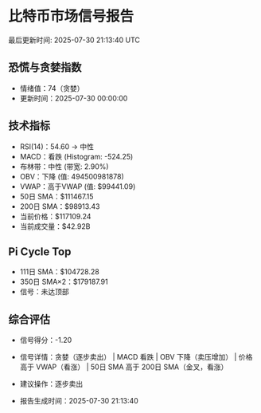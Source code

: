 # 比特币市场信号报告

最后更新时间: 2025-07-30 21:13:40 UTC

## 恐慌与贪婪指数
- 情绪值：74（贪婪）
- 更新时间：2025-07-30 00:00:00

## 技术指标
- RSI(14)：54.60 → 中性
- MACD：看跌 (Histogram: -524.25)
- 布林带：中性 (带宽: 2.90%)
- OBV：下降 (值: 494500981878)
- VWAP：高于VWAP (值: $99441.09)
- 50日 SMA：$111467.15
- 200日 SMA：$98913.43
- 当前价格：$117109.24
- 当前成交量：$42.92B

## Pi Cycle Top
- 111日 SMA：$104728.28
- 350日 SMA×2：$179187.91
- 信号：未达顶部

## 综合评估
- 信号得分：-1.20
- 信号详情：贪婪（逐步卖出） | MACD 看跌 | OBV 下降（卖压增加） | 价格高于 VWAP（看涨） | 50日 SMA 高于 200日 SMA（金叉，看涨）
- 建议操作：逐步卖出

- 报告生成时间：2025-07-30 21:13:40